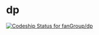 dp
==

[ ![Codeship Status for fanGroup/dp](https://www.codeship.io/projects/ae477b40-e23b-0131-d10a-062891a6b482/status)](https://www.codeship.io/projects/25286)
